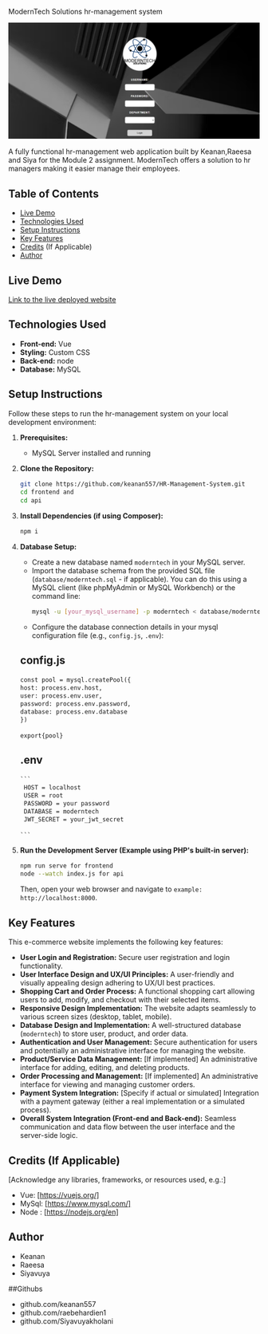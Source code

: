 ModernTech Solutions hr-management system

[![Screenshot of Homepage](https://github.com/keanan557/images/blob/b1abeb2ea05f276082342636c216bc485895d5b1/Screenshot%202025-04-08%20142709.png)]()

A fully functional hr-management web application built by Keanan,Raeesa and Siya for the Module 2 assignment. ModernTech offers a solution to hr managers making it easier manage their employees.

## Table of Contents
- [Live Demo](#live-demo)
- [Technologies Used](#technologies-used)
- [Setup Instructions](#setup-instructions)
- [Key Features](#key-features)
- [Credits](#credits) (If Applicable)
- [Author](#author)

## Live Demo
[Link to the live deployed website]()

## Technologies Used
- **Front-end:** Vue
- **Styling:** Custom CSS
- **Back-end:** node
- **Database:** MySQL

## Setup Instructions

Follow these steps to run the hr-management system on your local development environment:

1.  **Prerequisites:**
    * MySQL Server installed and running

2.  **Clone the Repository:**
    ```bash
    git clone https://github.com/keanan557/HR-Management-System.git
    cd frontend and 
    cd api
    ```

3.  **Install Dependencies (if using Composer):**
    ```bash
    npm i
    
    ```

4.  **Database Setup:**
    * Create a new database named `moderntech` in your MySQL server.
    * Import the database schema from the provided SQL file (`database/moderntech.sql` - if applicable). You can do this using a MySQL client (like phpMyAdmin or MySQL Workbench) or the command line:
        ```bash
        mysql -u [your_mysql_username] -p moderntech < database/moderntech.sql
        ```
     * Configure the database connection details in your mysql configuration file (e.g., `config.js`, `.env`):
      ## config.js
       ```
       const pool = mysql.createPool({
       host: process.env.host,
       user: process.env.user,
       password: process.env.password,
       database: process.env.database
      })

      export{pool}

       ```
       ## .env
        ```
         HOST = localhost
         USER = root
         PASSWORD = your password
         DATABASE = moderntech
         JWT_SECRET = your_jwt_secret
      
        ```

6.  **Run the Development Server (Example using PHP's built-in server):**
    ```bash
    npm run serve for frontend
    node --watch index.js for api 
    ```
    Then, open your web browser and navigate to `example: http://localhost:8000`.

## Key Features
This e-commerce website implements the following key features:

* **User Login and Registration:** Secure user registration and login functionality.
* **User Interface Design and UX/UI Principles:** A user-friendly and visually appealing design adhering to UX/UI best practices.
* **Shopping Cart and Order Process:** A functional shopping cart allowing users to add, modify, and checkout with their selected items.
* **Responsive Design Implementation:** The website adapts seamlessly to various screen sizes (desktop, tablet, mobile).
* **Database Design and Implementation:** A well-structured database (`moderntech`) to store user, product, and order data.
* **Authentication and User Management:** Secure authentication for users and potentially an administrative interface for managing the website.
* **Product/Service Data Management:** [If implemented] An administrative interface for adding, editing, and deleting products.
* **Order Processing and Management:** [If implemented] An administrative interface for viewing and managing customer orders.
* **Payment System Integration:** [Specify if actual or simulated] Integration with a payment gateway (either a real implementation or a simulated process).
* **Overall System Integration (Front-end and Back-end):** Seamless communication and data flow between the user interface and the server-side logic.

## Credits (If Applicable)
[Acknowledge any libraries, frameworks, or resources used, e.g.:]
* Vue: [https://vuejs.org/]
* MySql: [https://www.mysql.com/]
* Node : [https://nodejs.org/en]

## Author
* Keanan 
* Raeesa
* Siyavuya

##Githubs
* github.com/keanan557
* github.com/raebehardien1
* github.com/Siyavuyakholani
